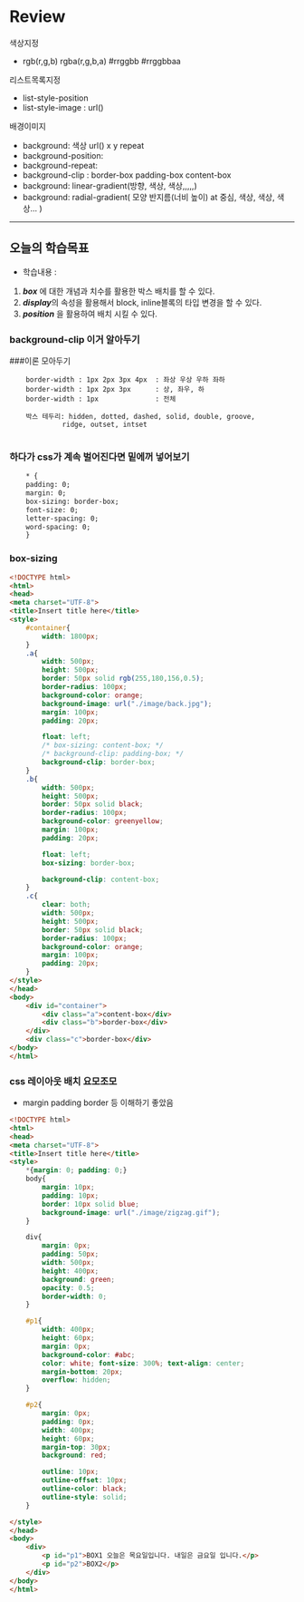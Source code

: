 # Review
색상지정
- rgb(r,g,b) rgba(r,g,b,a) #rrggbb #rrggbbaa

리스트목록지정
- list-style-position
- list-style-image : url()

배경이미지
- background: 색상 url() x y repeat
- background-position:
- background-repeat:
- background-clip : border-box  padding-box content-box
- background: linear-gradient(방향, 색상, 색상,,,,,)
- background: radial-gradient( 모양 반지름(너비 높이) at 중심, 색상, 색상, 색상... )

-----------------------------------------------------------------------------------------------

## 오늘의 학습목표
- 학습내용 :
1) ***box*** 에 대한 개념과 치수를 활용한 박스 배치를 할 수 있다.
2) ***display***의 속성을 활용해서 block, inline블록의 타입 변경을 할 수 있다.
3) ***position*** 을 활용하여 배치 시킬 수 있다.

### background-clip 이거 알아두기

###이론 모아두기
```
	border-width : 1px 2px 3px 4px 	: 좌상 우상 우하 좌하
	border-width : 1px 2px 3px		: 상, 좌우, 하
	border-width : 1px				: 전체	
	
	박스 테두리: hidden, dotted, dashed, solid, double, groove,
		     ridge, outset, intset
	
```

### 하다가 css가 계속 벌어진다면 밑에꺼 넣어보기
```html
	* {
    padding: 0;
    margin: 0;
    box-sizing: border-box;
    font-size: 0;
    letter-spacing: 0;
    word-spacing: 0;
	}
```


### box-sizing
```html
<!DOCTYPE html>
<html>
<head>
<meta charset="UTF-8">
<title>Insert title here</title>
<style>
	#container{
		width: 1800px;
	}
	.a{
		width: 500px;
		height: 500px;
		border: 50px solid rgb(255,180,156,0.5);
		border-radius: 100px;
		background-color: orange;
		background-image: url("./image/back.jpg");
		margin: 100px;
		padding: 20px;

		float: left;
		/* box-sizing: content-box; */
		/* background-clip: padding-box; */
		background-clip: border-box;
	}
	.b{
		width: 500px;
		height: 500px;
		border: 50px solid black;
		border-radius: 100px;
		background-color: greenyellow;
		margin: 100px;
		padding: 20px;

		float: left;
		box-sizing: border-box;

		background-clip: content-box;
	}
	.c{
		clear: both;
		width: 500px;
		height: 500px;
		border: 50px solid black;
		border-radius: 100px;
		background-color: orange;
		margin: 100px;
		padding: 20px;
	}
</style>
</head>
<body>
	<div id="container">
		<div class="a">content-box</div>
		<div class="b">border-box</div>
	</div>
	<div class="c">border-box</div>
</body>
</html>


```

### css 레이아웃 배치 요모조모
- margin padding border 등 이해하기 좋았음
```html
<!DOCTYPE html>
<html>
<head>
<meta charset="UTF-8">
<title>Insert title here</title>
<style>
	*{margin: 0; padding: 0;}
	body{
		margin: 10px;
		padding: 10px;
		border: 10px solid blue;
		background-image: url("./image/zigzag.gif");
	}

	div{
		margin: 0px;
		padding: 50px;
		width: 500px;
		height: 400px;
		background: green;
		opacity: 0.5;
		border-width: 0;	
	}

	#p1{
		width: 400px;
		height: 60px;
		margin: 0px;
		background-color: #abc;
		color: white; font-size: 300%; text-align: center;
		margin-bottom: 20px;
		overflow: hidden;
	}

	#p2{
		margin: 0px;
		padding: 0px;
		width: 400px;
		height: 60px;
		margin-top: 30px;
		background: red;

		outline: 10px;
		outline-offset: 10px;
		outline-color: black;
		outline-style: solid;
	}

</style>
</head>
<body>
	<div>
		<p id="p1">BOX1 오늘은 목요일입니다. 내일은 금요일 입니다.</p>
		<p id="p2">BOX2</p>
	</div>
</body>
</html>
```



